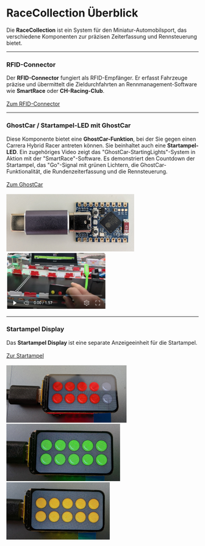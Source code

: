 # RaceCollection Überblick

Die **RaceCollection** ist ein System für den Miniatur-Automobilsport, das verschiedene Komponenten zur präzisen Zeiterfassung und Rennsteuerung bietet.

---

### RFID-Connector

Der **RFID-Connector** fungiert als RFID-Empfänger. Er erfasst Fahrzeuge präzise und übermittelt die Zieldurchfahrten an Rennmanagement-Software wie **SmartRace** oder **CH-Racing-Club**.<br><br>
<a href="./RFID-Connector/README.md">Zum RFID-Connector</a>

-----

### GhostCar / Startampel-LED mit GhostCar

Diese Komponente bietet eine **GhostCar-Funktion**, bei der Sie gegen einen Carrera Hybrid Racer antreten können. Sie beinhaltet auch eine **Startampel-LED**. Ein zugehöriges Video zeigt das "GhostCar-StartingLights"-System in Aktion mit der "SmartRace"-Software. Es demonstriert den Countdown der Startampel, das "Go"-Signal mit grünen Lichtern, die GhostCar-Funktionalität, die Rundenzeiterfassung und die Rennsteuerung.<br><br>
<a href="./GhostCar/README.md">Zum GhostCar</a><br>
<br><img src="./images/CH-GhostCar-SmartRace.jpg" height=150/>[<img src="./images/Video_GhostCar-StartingLights-Poti.png" height=150>](https://youtu.be/PwxAJHPKN4w)<br>

-----

### Startampel Display

Das **Startampel Display** ist eine separate Anzeigeeinheit für die Startampel.<br><br>
<a href="./StartingLightsDisplay/README.md">Zur Startampel</a><br>
<br><img src="./images/StartingLightsDisplay_1.jpg" height = 150/><img src="./images/StartingLightsDisplay_2.jpg" height=150/><img src="./images/StartingLightsDisplay_3.jpg" height=150/><br><br>

